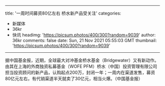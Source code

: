 
---
title: '一周时间募资80亿左右 桥水新产品受关注'
categories: 
 - 新媒体
 - 36kr
 - 快讯
headimg: 'https://picsum.photos/400/300?random=9039'
author: 36kr
comments: false
date: Sun, 21 Nov 2021 05:55:03 GMT
thumbnail: 'https://picsum.photos/400/300?random=9039'
---

<div>   
据中国基金报，近期，全球最大对冲基金桥水基金（Bridgewater）又有新动作。由其在上海的外商独资私募基金（WOFE PFM）桥水（中国）投资管理有限公司担当投资顾问的新产品，认购起点200万，封闭一年；一周内在渠道发售，募资80亿元左右，有代销渠道半天就卖了30亿元，相当火爆。（中国基金报）  
</div>
            